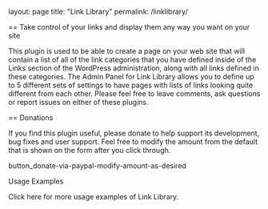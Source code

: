 layout: page
title: "Link Library"
permalink: /linklibrary/

== Take control of your links and display them any way you want on your site

This plugin is used to be able to create a page on your web site that will contain a list of all of the link categories that you have defined inside of the Links section of the WordPress administration, along with all links defined in these categories. The Admin Panel for Link Library allows you to define up to 5 different sets of settings to have pages with lists of links looking quite different from each other. Please feel free to leave comments, ask questions or report issues on either of these plugins.

== Donations

If you find this plugin useful, please donate to help support its development, bug fixes and user support. Feel free to modify the amount from the default that is shown on the form after you click through.

button_donate-via-paypal-modify-amount-as-desired

Usage Examples

Click here for more usage examples of Link Library.
